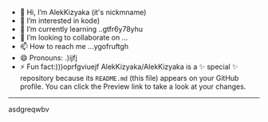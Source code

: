 - 👋 Hi, I’m AlekKizyaka (it's nickmname)
- 👀 I’m interested in kode)
- 🌱 I’m currently learning ..gtfr6y78yhu
- 💞️ I’m looking to collaborate on ...
- 📫 How to reach me ...ygofruftgh
- 😄 Pronouns: .)ijfj
- ⚡ Fun fact:)))oprfgviuejf
AlekKizyaka/AlekKizyaka is a ✨ special ✨ repository because its `README.md` (this file) appears on your GitHub profile.
You can click the Preview link to take a look at your changes.
---
asdgreqwbv
